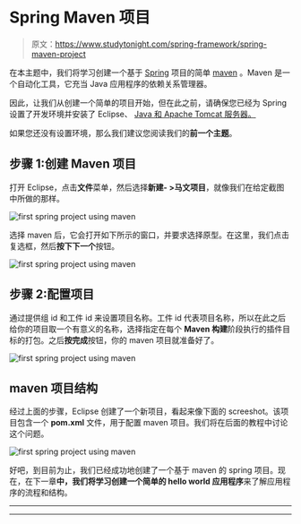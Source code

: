 # Spring Maven 项目

> 原文：<https://www.studytonight.com/spring-framework/spring-maven-project>

在本主题中，我们将学习创建一个基于 [Spring](https://www.studytonight.com/spring-framework/spring-introduction) 项目的简单 [maven](https://www.studytonight.com/maven/) 。Maven 是一个自动化工具，它充当 Java 应用程序的依赖关系管理器。

因此，让我们从创建一个简单的项目开始，但在此之前，请确保您已经为 Spring 设置了开发环境并安装了 Eclipse、 [Java 和 Apache Tomcat 服务器。](https://www.studytonight.com/java/)

如果您还没有设置环境，那么我们建议您阅读我们的**前一个主题**。

## 步骤 1:创建 Maven 项目

打开 Eclipse，点击**文件**菜单，然后选择**新建- >马文项目**，就像我们在给定截图中所做的那样。

![first spring project using maven](../Images/f7027b0330c0721188abd403369ca1fb.png)

选择 maven 后，它会打开如下所示的窗口，并要求选择原型。在这里，我们点击复选框，然后**按下下一个**按钮。

![first spring project using maven](../Images/03b8d6a5cdf06d33c3293f557383e11d.png)

## 步骤 2:配置项目

通过提供组 id 和工件 id 来设置项目名称。工件 id 代表项目名称，所以在此之后给你的项目取一个有意义的名称，选择指定在每个 **Maven 构建**阶段执行的插件目标的打包。之后**按完成**按钮，你的 maven 项目就准备好了。

![first spring project using maven](../Images/69fa5da7802210af322e45084c999e1c.png)

## maven 项目结构

经过上面的步骤，Eclipse 创建了一个新项目，看起来像下面的 screeshot。该项目包含一个 **pom.xml** 文件，用于配置 maven 项目。我们将在后面的教程中讨论这个问题。

![first spring project using maven](../Images/bdf95fa89a8e5b81d18ce0f44ce9cf4f.png)

好吧，到目前为止，我们已经成功地创建了一个基于 maven 的 spring 项目。现在，在下一章**中，我们将学习创建一个简单的 hello world 应用程序**来了解应用程序的流程和结构。

* * *

* * *